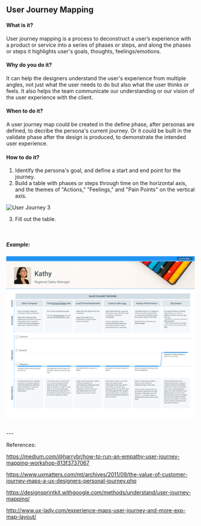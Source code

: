 ## User Journey Mapping

#### What is it?
User journey mapping is a process to deconstruct a user’s experience with a product or service into a series of phases or steps, and along the phases or steps it highlights user's goals, thoughts, feelings/emotions. 

#### Why do you do it?
It can help the designers understand the user's experience from multiple angles, not just what the user needs to do but also what the user thinks or feels. It also helps the team communicate our understanding or our vision of the user experience with the client.

#### When to do it?
A user journey map could be created in the define phase, after personas are defined, to decribe the persona's current journey. Or it could be built in the validate phase after the design is produced, to demonstrate the intended user experience.

#### How to do it?
1. Identify the persona's goal, and define a start and end point for the journey.
2. Build a table with phases or steps through time on the horizontal axis, and the themes of "Actions," "Feelings," and "Pain Points" on the vertical axis.

![User Journey 3](/images/user-journey-3.png)

3. Fill out the table.

<br>

##### Example:

![User Journey Example](/images/user-journey-1.png)

<br>
---

References:

https://medium.com/@harrybr/how-to-run-an-empathy-user-journey-mapping-workshop-813f3737067

https://www.uxmatters.com/mt/archives/2011/09/the-value-of-customer-journey-maps-a-ux-designers-personal-journey.php

https://designsprintkit.withgoogle.com/methods/understand/user-journey-mapping/

http://www.ux-lady.com/experience-maps-user-journey-and-more-exp-map-layout/
